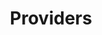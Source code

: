---
templateKey: 'generic-page'
slug: providers
title: Providers
indicatorColor: '#A55EEA'
iconName: 'user-md'
banner: '../../img/providers.png'
isHomepageMagnet: true
magnets: 
    - plans
    - contact-us
---
